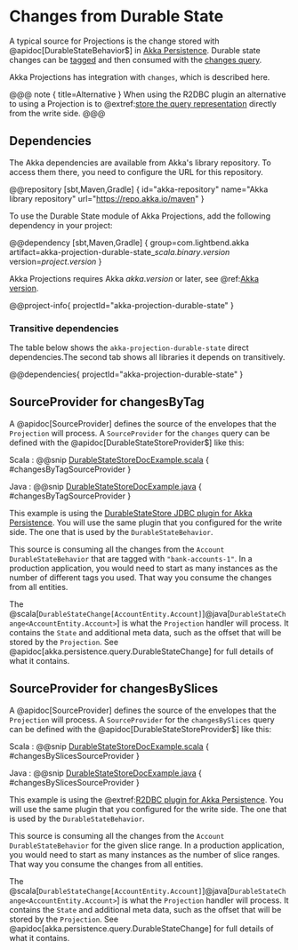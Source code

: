 # Changes from Durable State

A typical source for Projections is the change stored with @apidoc[DurableStateBehavior$] in [Akka Persistence](https://doc.akka.io/docs/akka/current/typed/durable-state/persistence.html). Durable state changes can be [tagged](https://doc.akka.io/docs/akka/current/typed/durable-state/persistence.html#tagging) and then
consumed with the [changes query](https://doc.akka.io/docs/akka/current/durable-state/persistence-query.html#using-query-with-akka-projections).

Akka Projections has integration with `changes`, which is described here. 

@@@ note { title=Alternative }
When using the R2DBC plugin an alternative to using a Projection is to @extref:[store the query representation](akka-persistence-r2dbc:durable-state-store.html#storing-query-representation) directly from the write side.
@@@

## Dependencies

The Akka dependencies are available from Akka's library repository. To access them there, you need to configure the URL for this repository.

@@repository [sbt,Maven,Gradle] {
id="akka-repository"
name="Akka library repository"
url="https://repo.akka.io/maven"
}

To use the Durable State module of Akka Projections, add the following dependency in your project:

@@dependency [sbt,Maven,Gradle] {
  group=com.lightbend.akka
  artifact=akka-projection-durable-state_$scala.binary.version$
  version=$project.version$
}

Akka Projections requires Akka $akka.version$ or later, see @ref:[Akka version](overview.md#akka-version).

@@project-info{ projectId="akka-projection-durable-state" }

### Transitive dependencies

The table below shows the `akka-projection-durable-state` direct dependencies.The second tab shows all libraries it depends on transitively.

@@dependencies{ projectId="akka-projection-durable-state" }

## SourceProvider for changesByTag

A @apidoc[SourceProvider] defines the source of the envelopes that the `Projection` will process. A `SourceProvider`
for the `changes` query can be defined with the @apidoc[DurableStateStoreProvider$] like this:

Scala
:  @@snip [DurableStateStoreDocExample.scala](/examples/src/test/scala/docs/state/DurableStateStoreDocExample.scala) { #changesByTagSourceProvider }

Java
:  @@snip [DurableStateStoreDocExample.java](/examples/src/test/java/jdocs/state/DurableStateStoreDocExample.java) { #changesByTagSourceProvider }

This example is using the [DurableStateStore JDBC plugin for Akka Persistence](https://doc.akka.io/docs/akka-persistence-jdbc/current/durable-state-store.html).
You will use the same plugin that you configured for the write side. The one that is used by the `DurableStateBehavior`.

This source is consuming all the changes from the `Account` `DurableStateBehavior` that are tagged with `"bank-accounts-1"`. In a production application, you would need to start as many instances as the number of different tags you used. That way you consume the changes from all entities.

The @scala[`DurableStateChange[AccountEntity.Account]`]@java[`DurableStateChange<AccountEntity.Account>`] is what the `Projection`
handler will process. It contains the `State` and additional meta data, such as the offset that will be stored
by the `Projection`. See @apidoc[akka.persistence.query.DurableStateChange] for full details of what it contains. 

## SourceProvider for changesBySlices

A @apidoc[SourceProvider] defines the source of the envelopes that the `Projection` will process. A `SourceProvider`
for the `changesBySlices` query can be defined with the @apidoc[DurableStateStoreProvider$] like this:

Scala
:  @@snip [DurableStateStoreDocExample.scala](/examples/src/test/scala/docs/state/DurableStateStoreDocExample.scala) { #changesBySlicesSourceProvider }

Java
:  @@snip [DurableStateStoreDocExample.java](/examples/src/test/java/jdocs/state/DurableStateStoreBySlicesDocExample.java) { #changesBySlicesSourceProvider }

This example is using the @extref:[R2DBC plugin for Akka Persistence](akka-persistence-r2dbc:query.html).
You will use the same plugin that you configured for the write side. The one that is used by the `DurableStateBehavior`.

This source is consuming all the changes from the `Account` `DurableStateBehavior` for the given slice range. In a production application, you would need to start as many instances as the number of slice ranges. That way you consume the changes from all entities.

The @scala[`DurableStateChange[AccountEntity.Account]`]@java[`DurableStateChange<AccountEntity.Account>`] is what the `Projection`
handler will process. It contains the `State` and additional meta data, such as the offset that will be stored
by the `Projection`. See @apidoc[akka.persistence.query.DurableStateChange] for full details of what it contains. 
